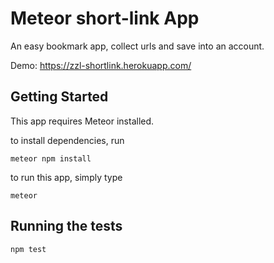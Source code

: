 # Meteor short-link App

An easy bookmark app, collect urls and save into an account.

Demo: https://zzl-shortlink.herokuapp.com/

## Getting Started

This app requires Meteor installed.

to install dependencies, run

```
meteor npm install
```

to run this app, simply type

```
meteor
```

## Running the tests

```
npm test
```
